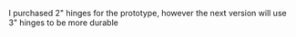 I purchased 2" hinges for the prototype, however the next version will use 3" hinges to be more durable
